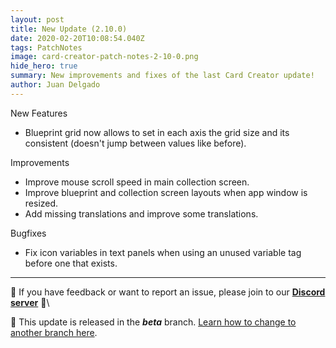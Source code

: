 ```yaml
---
layout: post
title: New Update (2.10.0)
date: 2020-02-20T10:08:54.040Z
tags: PatchNotes
image: card-creator-patch-notes-2-10-0.png
hide_hero: true
summary: New improvements and fixes of the last Card Creator update!
author: Juan Delgado
---
```

<!--StartFragment-->

New Features

* Blueprint grid now allows to set in each axis the grid size and its consistent (doesn't jump between values like before).



Improvements

* Improve mouse scroll speed in main collection screen.
* Improve blueprint and collection screen layouts when app window is resized.
* Add missing translations and improve some translations.



Bugfixes

* Fix icon variables in text panels when using an unused variable tag before one that exists.

---

📌 If you have feedback or want to report an issue, please join to our **[Discord server](http://discord.gg/pixelatto)** 💬\

📌 This update is released in the ***beta*** branch. [Learn how to change to another branch here](/blog/beta-and-legacy-versions).